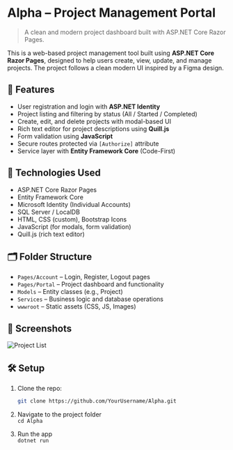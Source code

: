 # Alpha – Project Management Portal
> A clean and modern project dashboard built with ASP.NET Core Razor Pages.

This is a web-based project management tool built using **ASP.NET Core Razor Pages**, designed to help users create, view, update, and manage projects. The project follows a clean modern UI inspired by a Figma design.

## 🚀 Features

- User registration and login with **ASP.NET Identity**
- Project listing and filtering by status (All / Started / Completed)
- Create, edit, and delete projects with modal-based UI
- Rich text editor for project descriptions using **Quill.js**
- Form validation using **JavaScript**
- Secure routes protected via `[Authorize]` attribute
- Service layer with **Entity Framework Core** (Code-First)

## 💾 Technologies Used

- ASP.NET Core Razor Pages
- Entity Framework Core
- Microsoft Identity (Individual Accounts)
- SQL Server / LocalDB
- HTML, CSS (custom), Bootstrap Icons
- JavaScript (for modals, form validation)
- Quill.js (rich text editor)

## 🗂️ Folder Structure

- `Pages/Account` – Login, Register, Logout pages
- `Pages/Portal` – Project dashboard and functionality
- `Models` – Entity classes (e.g., Project)
- `Services` – Business logic and database operations
- `wwwroot` – Static assets (CSS, JS, Images)

## 📸 Screenshots

![Project List](https://github.com/ZRiveros/Alpha/blob/main/docs/screenshot-dashboard.png?raw=true)

## 🛠️ Setup

1. Clone the repo:
   ```bash
   git clone https://github.com/YourUsername/Alpha.git
2. Navigate to the project folder  
   `cd Alpha`

3. Run the app  
   `dotnet run`
